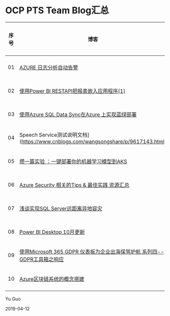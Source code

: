 # OCP PTS Team Blog汇总

| 序号 | 博客 | 创建者 | 所属月份 | 创建时间 | 项目类型 | 路径 |
| ---- | ---- | ---- | ---- |  ---- | ---- | ---- |
| 01 | [AZURE 日志分析自动告警](https://www.cnblogs.com/wekang/p/9661224.html) | Wei Kang | 9月份 | 2018/9/21  0:03:36 | 项 | teams/kaq/document/Lists/Blog |
| 02 | [使用Power BI RESTAPI把报表嵌入应用程序(1)](https://www.jianshu.com/p/9dd231221b26) | Kele Wang | 9月份 | 2018/9/21  0:05:21 | 项 | teams/kaq/document/Lists/Blog |
| 03 | [使用Azure SQL Data Sync在Azure 上实现蓝绿部署](https://www.cnblogs.com/meowmeow/p/9586127.html) | Claire Dai | 9月份 | 2018/9/24  18:01:31 | 项 | teams/kaq/document/Lists/Blog |
| 04 | Speech Service测试说明文档](https://www.cnblogs.com/wangsongshare/p/9617143.html) | Song Wang | 9月份 | 2018/9/26  1:15:47 | 项 | teams/kaq/document/Lists/Blog |
| 05 | [攒一篇实验 ：一键部署你的机器学习模型到AKS](https://mp.weixin.qq.com/s?__biz=MzU0OTY0NDE1NA==&mid=2247483899&idx=1&sn=68ced9bed6830bf08686a523bee7ee79&chksm=fbadf3eeccda7af8eb902f201bb3077e39d73a87e9aea69727dcded410a9c6d1bc2cd3e61590#rd) | Jian Zhao | 9月份 | 2018/9/26  19:01:14 | 项 | teams/kaq/document/Lists/Blog |
| 06 | [Azure Security 相关的Tips & 最佳实践 资源汇总](https://mp.weixin.qq.com/s?__biz=MzU0OTY0NDE1NA==&mid=2247483872&idx=1&sn=a184356280bb0886b6f25f76877bc4cc&chksm=fbadf3f5ccda7ae3c31e325b8009844aa008e6dd7ee6eb0558945fbde39a498104347af0a3b3#rd) | Jian Zhao | 9月份 | 2018/9/26  19:01:32 | 项 | teams/kaq/document/Lists/Blog |
| 07 | [浅谈实现SQL Server远距离异地容灾](https://blog.csdn.net/capsicum29/article/details/82967282) | Max Shen | 9月份 | 2018/10/25  20:06:44 | 项 | teams/kaq/document/Lists/Blog |
| 08 | [Power BI Desktop 10月更新](https://blog.csdn.net/capsicum29/article/details/83089745) | Max Shen | 10月份 | 2018/10/25  20:07:06 | 项 | teams/kaq/document/Lists/Blog |
| 09 | [使用Microsoft 365 GDPR 仪表板为企业出海保驾护航 系列四--GDPR工具箱之响应](https://mp.weixin.qq.com/s/cu3H3Skhko0xEo17TOkBLg) | Jiayu Zhu | 10月份 | 2018/10/28  7:10:52 | 项 | teams/kaq/document/Lists/Blog |
| 10 | [Azure区块链系统的概念搭建](https://mp.weixin.qq.com/s?__biz=MzI4OTc1NzUzMQ==&mid=2247483820&idx=1&sn=5b2d453e5ba7cf8e33da0a552be6409a&chksm=ec2b0198db5c888e8b606eae5d91a3c65d8bb1e0fd1aacc9da96c1fafa76a887ead136a81477&token=803975074&lang=zh_CN#rd) | Renjie Zhu | 10月份 | 2018/10/28  19:43:55 | 项 | teams/kaq/document/Lists/Blog |





Yu Guo

2019-04-12
